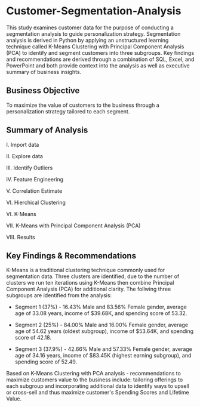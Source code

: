 # Customer-Segmentation-Analysis

This study examines customer data for the purpose of conducting a segmentation analysis to guide personalization strategy. Segmentation analysis is derived in Python by applying an unstructured learning technique called K-Means Clustering with Principal Component Analysis (PCA) to identify and segment customers into three subgroups. Key findings and recommendations are derived through a combination of SQL, Excel, and PowerPoint and both provide context into the analysis as well as executive summary of business insights.

## Business Objective
To maximize the value of customers to the business through a personalization strategy tailored to each segment.

## Summary of Analysis
I.   Import data

II.  Explore data

III. Identify Outliers

IV.  Feature Engineering

V.   Correlation Estimate

VI.  Hierchical Clustering

VI.  K-Means

VII. K-Means with Principal Component Analysis (PCA)

VIII. Results


## Key Findings & Recommendations
K-Means is a traditional clustering technique commonly used for segmentation data. Three clusters are identified, due to the number of clusters we run ten iterations using K-Means then combine Principal Component Analysis (PCA) for additional clarity. The follwing three subgroups are identified from the analysis:

- Segment 1 (37%) - 16.43% Male and 83.56% Female gender, average age of 33.08 years, income of $39.68K, and spending score of 53.32.

- Segment 2 (25%) - 84.00% Male and 16.00% Female gender, average age of 54.62 years (oldest subgroup), income of $53.64K, and spending score of 42.18.

- Segment 3 (37.9%) - 42.66% Male and 57.33% Female gender, average age of 34.16 years, income of $83.45K (highest earning subgroup), and spending score of 52.49.


Based on K-Means Clustering with PCA analysis - recommendations to maximize customers value to the business include: tailoring offerings to each subgroup and incorporating additional data to identify ways to upsell or cross-sell and thus maximize customer's Spending Scores and Lifetime Value.

